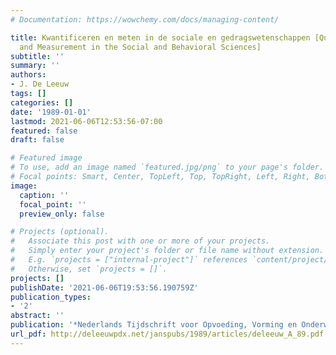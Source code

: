 ```yaml
---
# Documentation: https://wowchemy.com/docs/managing-content/

title: Kwantificeren en meten in de sociale en gedragswetenschappen [Quantification
  and Measurement in the Social and Behavioral Sciences]
subtitle: ''
summary: ''
authors:
- J. De Leeuw
tags: []
categories: []
date: '1989-01-01'
lastmod: 2021-06-06T12:53:56-07:00
featured: false
draft: false

# Featured image
# To use, add an image named `featured.jpg/png` to your page's folder.
# Focal points: Smart, Center, TopLeft, Top, TopRight, Left, Right, BottomLeft, Bottom, BottomRight.
image:
  caption: ''
  focal_point: ''
  preview_only: false

# Projects (optional).
#   Associate this post with one or more of your projects.
#   Simply enter your project's folder or file name without extension.
#   E.g. `projects = ["internal-project"]` references `content/project/deep-learning/index.md`.
#   Otherwise, set `projects = []`.
projects: []
publishDate: '2021-06-06T19:53:56.190759Z'
publication_types:
- '2'
abstract: ''
publication: '*Nederlands Tijdschrift voor Opvoeding, Vorming en Onderwijs*'
url_pdf: http://deleeuwpdx.net/janspubs/1989/articles/deleeuw_A_89.pdf
---
```

